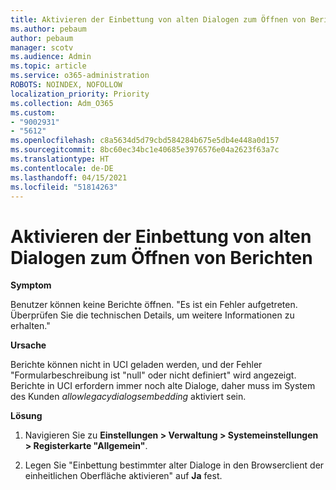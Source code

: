 ```yaml
---
title: Aktivieren der Einbettung von alten Dialogen zum Öffnen von Berichten
ms.author: pebaum
author: pebaum
manager: scotv
ms.audience: Admin
ms.topic: article
ms.service: o365-administration
ROBOTS: NOINDEX, NOFOLLOW
localization_priority: Priority
ms.collection: Adm_O365
ms.custom:
- "9002931"
- "5612"
ms.openlocfilehash: c8a5634d5d79cbd584284b675e5db4e448a0d157
ms.sourcegitcommit: 8bc60ec34bc1e40685e3976576e04a2623f63a7c
ms.translationtype: HT
ms.contentlocale: de-DE
ms.lasthandoff: 04/15/2021
ms.locfileid: "51814263"
---
```

# <a name="enable-embedding-legacy-dialogs-to-open-reports"></a>Aktivieren der Einbettung von alten Dialogen zum Öffnen von Berichten

**Symptom**

Benutzer können keine Berichte öffnen. "Es ist ein Fehler aufgetreten. Überprüfen Sie die technischen Details, um weitere Informationen zu erhalten."

**Ursache**

Berichte können nicht in UCI geladen werden, und der Fehler "Formularbeschreibung ist "null" oder nicht definiert" wird angezeigt. Berichte in UCI erfordern immer noch alte Dialoge, daher muss im System des Kunden *allowlegacydialogsembedding* aktiviert sein.

**Lösung**

1. Navigieren Sie zu **Einstellungen > Verwaltung > Systemeinstellungen > Registerkarte "Allgemein"**.

2. Legen Sie "Einbettung bestimmter alter Dialoge in den Browserclient der einheitlichen Oberfläche aktivieren" auf **Ja** fest.
